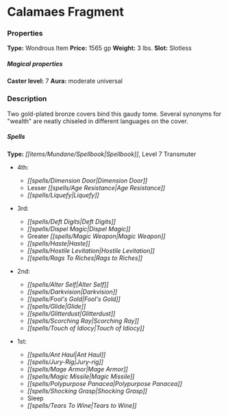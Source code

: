 ﻿---
Title: "Calamaes Fragment"
Type: "Wondrous Item"
Price: "1565 gp"
Weight: "3 lbs."
Slot: "Slotless"
Caster level: "7"
Aura: "moderate universal"
Description: |
  "Two gold-plated bronze covers bind this gaudy tome. Several synonyms for "wealth" are neatly chiseled in different languages on the cover.
  ### Spells
  **Type:** Spellbook, Level 7 Transmuter"
Crafting cost: "782.5 gp"
Sources: "['Arcane Anthology']"
---

# Calamaes Fragment

### Properties

**Type:** Wondrous Item **Price:** 1565 gp **Weight:** 3 lbs. **Slot:** Slotless

##### Magical properties

**Caster level:** 7 **Aura:** moderate universal

### Description

Two gold-plated bronze covers bind this gaudy tome. Several synonyms for "wealth" are neatly chiseled in different languages on the cover.

##### Spells

**Type:** _[[items/Mundane/Spellbook|Spellbook]]_, Level 7 Transmuter

* 4th:
  * _[[spells/Dimension Door|Dimension Door]]_
  * Lesser _[[spells/Age Resistance|Age Resistance]]_
  * _[[spells/Liquefy|Liquefy]]_


* 3rd:
  * _[[spells/Deft Digits|Deft Digits]]_
  * _[[spells/Dispel Magic|Dispel Magic]]_
  * Greater _[[spells/Magic Weapon|Magic Weapon]]_
  * _[[spells/Haste|Haste]]_
  * _[[spells/Hostile Levitation|Hostile Levitation]]_
  * _[[spells/Rags To Riches|Rags to Riches]]_


* 2nd:
  * _[[spells/Alter Self|Alter Self]]_
  * _[[spells/Darkvision|Darkvision]]_
  * _[[spells/Fool's Gold|Fool's Gold]]_
  * _[[spells/Glide|Glide]]_
  * _[[spells/Glitterdust|Glitterdust]]_
  * _[[spells/Scorching Ray|Scorching Ray]]_
  * _[[spells/Touch of Idiocy|Touch of Idiocy]]_


* 1st:
  * _[[spells/Ant Haul|Ant Haul]]_
  * _[[spells/Jury-Rig|Jury-rig]]_
  * _[[spells/Mage Armor|Mage Armor]]_
  * _[[spells/Magic Missile|Magic Missile]]_
  * _[[spells/Polypurpose Panacea|Polypurpose Panacea]]_
  * _[[spells/Shocking Grasp|Shocking Grasp]]_
  * Sleep
  * _[[spells/Tears To Wine|Tears to Wine]]_